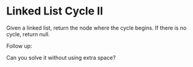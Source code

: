 # Linked List Cycle II 

Given a linked list, return the node where the cycle begins. If there is no cycle, return null.  

Follow up:  

Can you solve it without using extra space?  





